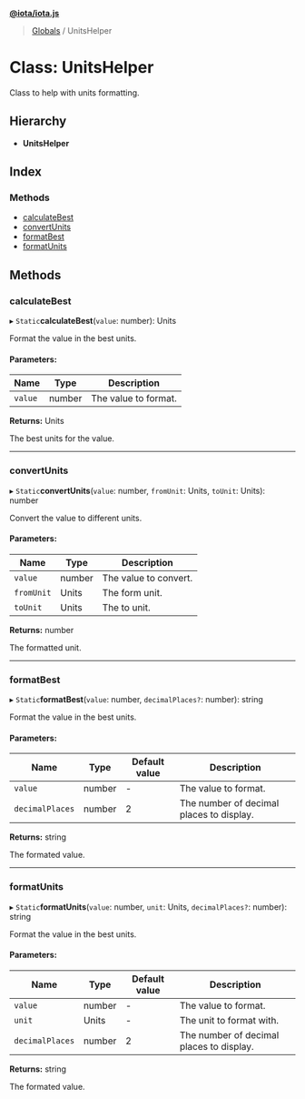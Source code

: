 **[@iota/iota.js](../README.md)**

> [Globals](../README.md) / UnitsHelper

# Class: UnitsHelper

Class to help with units formatting.

## Hierarchy

* **UnitsHelper**

## Index

### Methods

* [calculateBest](unitshelper.md#calculatebest)
* [convertUnits](unitshelper.md#convertunits)
* [formatBest](unitshelper.md#formatbest)
* [formatUnits](unitshelper.md#formatunits)

## Methods

### calculateBest

▸ `Static`**calculateBest**(`value`: number): Units

Format the value in the best units.

#### Parameters:

Name | Type | Description |
------ | ------ | ------ |
`value` | number | The value to format. |

**Returns:** Units

The best units for the value.

___

### convertUnits

▸ `Static`**convertUnits**(`value`: number, `fromUnit`: Units, `toUnit`: Units): number

Convert the value to different units.

#### Parameters:

Name | Type | Description |
------ | ------ | ------ |
`value` | number | The value to convert. |
`fromUnit` | Units | The form unit. |
`toUnit` | Units | The to unit. |

**Returns:** number

The formatted unit.

___

### formatBest

▸ `Static`**formatBest**(`value`: number, `decimalPlaces?`: number): string

Format the value in the best units.

#### Parameters:

Name | Type | Default value | Description |
------ | ------ | ------ | ------ |
`value` | number | - | The value to format. |
`decimalPlaces` | number | 2 | The number of decimal places to display. |

**Returns:** string

The formated value.

___

### formatUnits

▸ `Static`**formatUnits**(`value`: number, `unit`: Units, `decimalPlaces?`: number): string

Format the value in the best units.

#### Parameters:

Name | Type | Default value | Description |
------ | ------ | ------ | ------ |
`value` | number | - | The value to format. |
`unit` | Units | - | The unit to format with. |
`decimalPlaces` | number | 2 | The number of decimal places to display. |

**Returns:** string

The formated value.
